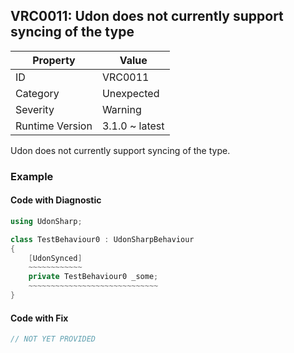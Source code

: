 ## VRC0011: Udon does not currently support syncing of the type

| Property        | Value          | 
| --------------- | -------------- | 
| ID              | VRC0011        | 
| Category        | Unexpected     | 
| Severity        | Warning        | 
| Runtime Version | 3.1.0 ~ latest | 

Udon does not currently support syncing of the type\.  

### Example

#### Code with Diagnostic


```csharp
using UdonSharp;

class TestBehaviour0 : UdonSharpBehaviour
{
    [UdonSynced]
    ~~~~~~~~~~~~
    private TestBehaviour0 _some;
    ~~~~~~~~~~~~~~~~~~~~~~~~~~~~~
}
```

#### Code with Fix


```csharp
// NOT YET PROVIDED
```


